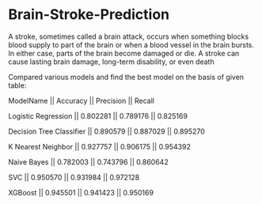 # Brain-Stroke-Prediction

A stroke, sometimes called a brain attack, occurs when something blocks blood supply to part of the brain or when a blood vessel in the brain bursts. In either case, parts of the brain become damaged or die. A stroke can cause lasting brain damage, long-term disability, or even death

Compared various models and find the best model on the basis of given table:

ModelName ||	Accuracy ||	Precision ||	Recall

Logistic Regression ||	0.802281 ||	0.789176 ||	0.825169

Decision Tree Classifier ||	0.890579 ||	0.887029 ||	0.895270

K Nearest Neighbor ||	0.927757 ||	0.906175 ||	0.954392

Naive Bayes	|| 0.782003 ||	0.743796 ||	0.860642

SVC ||	0.950570 ||	0.931984 ||	0.972128

XGBoost ||	0.945501 ||	0.941423 ||	0.950169
